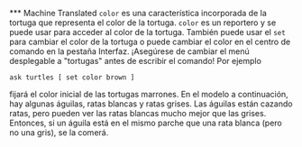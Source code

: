 ﻿*** Machine Translated
`color` es una característica incorporada de la tortuga que representa el color de la tortuga. `color` es un reportero y se puede usar para acceder al color de la tortuga. También puede usar el `set` para cambiar el color de la tortuga o puede cambiar el color en el centro de comando en la pestaña Interfaz. ¡Asegúrese de cambiar el menú desplegable a "tortugas" antes de escribir el comando! Por ejemplo

`ask turtles [ set color brown ]`

fijará el color inicial de las tortugas marrones. En el modelo a continuación, hay algunas águilas, ratas blancas y ratas grises. Las águilas están cazando ratas, pero pueden ver las ratas blancas mucho mejor que las grises. Entonces, si un águila está en el mismo parche que una rata blanca (pero no una gris), se la comerá.